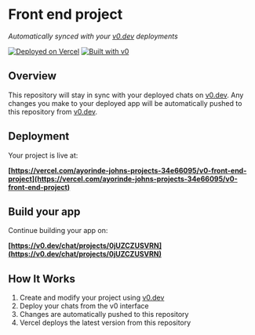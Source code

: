 # Front end project

*Automatically synced with your [v0.dev](https://v0.dev) deployments*

[![Deployed on Vercel](https://img.shields.io/badge/Deployed%20on-Vercel-black?style=for-the-badge&logo=vercel)](https://vercel.com/ayorinde-johns-projects-34e66095/v0-front-end-project)
[![Built with v0](https://img.shields.io/badge/Built%20with-v0.dev-black?style=for-the-badge)](https://v0.dev/chat/projects/0jUZCZUSVRN)

## Overview

This repository will stay in sync with your deployed chats on [v0.dev](https://v0.dev).
Any changes you make to your deployed app will be automatically pushed to this repository from [v0.dev](https://v0.dev).

## Deployment

Your project is live at:

**[https://vercel.com/ayorinde-johns-projects-34e66095/v0-front-end-project](https://vercel.com/ayorinde-johns-projects-34e66095/v0-front-end-project)**

## Build your app

Continue building your app on:

**[https://v0.dev/chat/projects/0jUZCZUSVRN](https://v0.dev/chat/projects/0jUZCZUSVRN)**

## How It Works

1. Create and modify your project using [v0.dev](https://v0.dev)
2. Deploy your chats from the v0 interface
3. Changes are automatically pushed to this repository
4. Vercel deploys the latest version from this repository